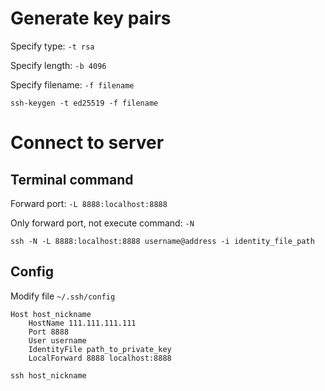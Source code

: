 # Generate key pairs

Specify type: `-t rsa`

Specify length: `-b 4096`

Specify filename: `-f filename`

`ssh-keygen -t ed25519 -f filename`

# Connect to server

## Terminal command

Forward port: `-L 8888:localhost:8888`

Only forward port, not execute command: `-N`

`ssh -N -L 8888:localhost:8888 username@address -i identity_file_path`

## Config

Modify file `~/.ssh/config`

```
Host host_nickname
    HostName 111.111.111.111
    Port 8888
    User username
    IdentityFile path_to_private_key
    LocalForward 8888 localhost:8888
```

`ssh host_nickname`